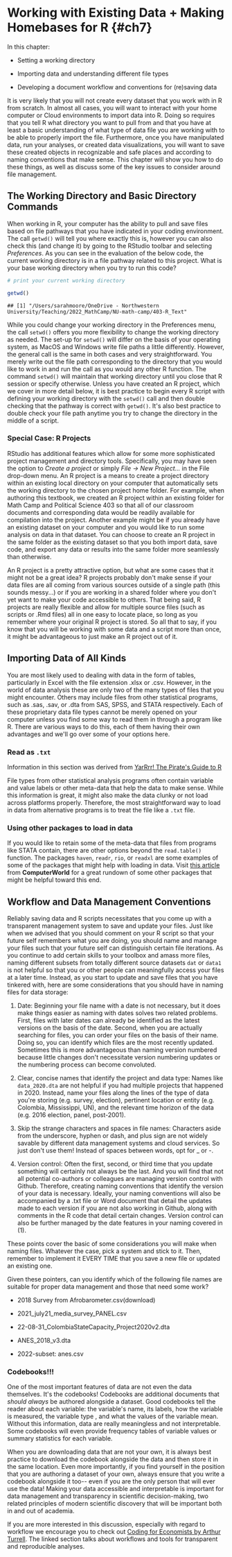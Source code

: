 # Working with Existing Data + Making Homebases for R {#ch7}

In this chapter: 

- Setting a working directory 

- Importing data and understanding different file types 

- Developing a document workflow and conventions for (re)saving data 

It is very likely that you will not create every dataset that you work with in R from scratch. In almost all cases, you will want to interact with your home computer or Cloud environments to import data into R. Doing so requires that you tell R what directory you want to pull from and that you have at least a basic understanding of what type of data file you are working with to be able to properly import the file. Furthermore, once you have manipulated data, run your analyses, or created data visualizations, you will want to save these created objects in recognizable and safe places and according to naming conventions that make sense. This chapter will show you how to do these things, as well as discuss some of the key issues to consider around file management. 


## The Working Directory and Basic Directory Commands

When working in R, your computer has the ability to pull and save files based on file pathways that you have indicated in your coding environment. The call `getwd()` will tell you where exactly this is, however you can also check this (and change it) by going to the RStudio toolbar and selecting *Preferences*. As you can see in the evaluation of the below code, the current working directory is in a file pathway related to this project. What is your base working directory when you try to run this code? 


```r
# print your current working directory 

getwd()
```

```
## [1] "/Users/sarahmoore/OneDrive - Northwestern University/Teaching/2022_MathCamp/NU-math-camp/403-R_Text"
```

While you could change your working directory in the Preferences menu, the call `setwd()` offers you more flexibility to change the working directory as needed. The set-up for `setwd()` will differ on the basis of your operating system, as MacOS and Windows write file paths a little differently. However, the general call is the same in both cases and very straightforward. You merely write out the file path corresponding to the directory that you would like to work in and run the call as you would any other R function. The command `setwd()` will maintain that working directory until you close that R session or specify otherwise. Unless you have created an R project, which we cover in more detail below, it is best practice to begin every R script with defining your working directory with the `setwd()` call and then double checking that the pathway is correct with `getwd()`. It's also best practice to double check your file path anytime you try to change the directory in the middle of a script. 

### Special Case: R Projects 

RStudio has additional features which allow for some more sophisticated project management and directory tools. Specifically, you may have seen the option to *Create a project* or simply *File $\rightarrow$ New Project...* in the File drop-down menu. An R project is a means to create a project directory within an existing local directory on your computer that automatically sets the working directory to the chosen project home folder. For example, when authoring this textbook, we created an R project within an existing folder for Math Camp and Political Science 403 so that all of our classroom documents and corresponding data would be readily available for compilation into the project. Another example might be if you already have an existing dataset on your computer and you would like to run some analysis on data in that dataset. You can choose to create an R project in the same folder as the existing dataset so that you both import data, save code, and export any data or results into the same folder more seamlessly than otherwise. 

An R project is a pretty attractive option, but what are some cases that it might not be a great idea? R projects probably don't make sense if your data files are all coming from various sources outside of a single path (this sounds messy...) or if you are working in a shared folder where you don't yet want to make your code accessible to others. That being said, R projects are really flexible and allow for multiple source files (such as scripts or .Rmd files) all in one easy to locate place, so long as you remember where your original R project is stored. So all that to say, if you know that you will be working with some data and a script more than once, it might be advantageous to just make an R project out of it. 

## Importing Data of All Kinds

You are most likely used to dealing with data in the form of tables, particularly in Excel with the file extension .xlsx or .csv. However, in the world of data analysis these are only two of the many types of files that you might encounter. Others may include files from other statistical programs, such as .sas, .sav, or .dta from SAS, SPSS, and STATA respectively. Each of these proprietary data file types cannot be merely opened on your computer unless you find some way to read them in through a program like R. There are various ways to do this, each of them having their own advantages and we'll go over some of your options here. 

### Read as `.txt`

Information in this section was derived from [YarRrr! The Pirate's Guide to R](https://bookdown.org/ndphillips/YaRrr/excel-spss-and-other-data-files.html)

File types from other statistical analysis programs often contain variable and value labels or other meta-data that help the data to make sense. While this information is great, it might also make the data clunky or not load across platforms properly. Therefore, the most straightforward way to load in data from alternative programs is to treat the file like a `.txt` file. 


### Using other packages to load in data 

If you would like to retain some of the meta-data that files from programs like STATA contain, there are other options beyond the `read.table()` function. The packages `haven`, `readr`, `rio`, or `readxl` are some examples of some of the packages that might help with loading in data. Visit [this article](https://www.computerworld.com/article/2921176/great-r-packages-for-data-import-wrangling-visualization.html) from **ComputerWorld** for a great rundown of some other packages that might be helpful toward this end.  


## Workflow and Data Management Conventions 

Reliably saving data and R scripts necessitates that you come up with a transparent management system to save and update your files. Just like when we advised that you should comment on your R script so that your future self remembers what you are doing, you should name and manage your files such that your future self can distinguish certain file iterations. As you continue to add certain skills to your toolbox and amass more files, naming different subsets from totally different source datasets `dat` or `data1` is not helpful so that you or other people can meaningfully access your files at a later time. Instead, as you start to update and save files that you have tinkered with, here are some considerations that you should have in naming files for data storage: 

1. Date: Beginning your file name with a date is not necessary, but it does make things easier as naming with dates solves two related problems. First, files with later dates can already be identified as the latest versions on the basis of the date. Second, when you are actually searching for files, you can order your files on the basis of their name. Doing so, you can identify which files are the most recently updated. Sometimes this is more advantageous than naming version numbered because little changes don't necessitate version numbering updates or the numbering process can become convoluted.  

2. Clear, concise names that identify the project and data type: Names like `data_2020.dta` are not helpful if you had multiple projects that happened in 2020. Instead, name your files along the lines of the type of data you're storing (e.g. survey, election), pertinent location or entity (e.g. Colombia, Mississippi, UN), and the relevant time horizon of the data (e.g. 2016 election, panel, post-2001). 

3. Skip the strange characters and spaces in file names: Characters aside from the underscore, hyphen or dash, and plus sign are not widely savable by different data management systems and cloud services. So just don't use them! Instead of spaces between words, opt for _ or -. 

4. Version control: Often the first, second, or third time that you update something will certainly not always be the last. And you will find that not all potential co-authors or colleagues are managing version control with Github. Therefore, creating naming conventions that identify the version of your data is necessary. Ideally, your naming conventions will also be accompanied by a .txt file or Word document that detail the updates made to each version if you are not also working in Github, along with comments in the R code that detail certain changes. Version control can also be further managed by the date features in your naming covered in (1). 

These points cover the basic of some considerations you will make when naming files. Whatever the case, pick a system and stick to it. Then, remember to implement it EVERY TIME that you save a new file or updated an existing one. 

Given these pointers, can you identify which of the following file names are suitable for proper data management and those that need some work? 

- 2018 Survey from Afrobarometer.csv(download)

- 2021_july21_media_survey_PANEL.csv 

- 22-08-31_ColombiaStateCapacity_Project2020v2.dta 

- ANES_2018_v3.dta 

- 2022-subset: anes.csv 

### Codebooks!!!

One of the most important features of data are not even the data themselves. It's the codebooks! Codebooks are additional documents that *should always* be authored alongside a dataset. Good codebooks tell the reader about each variable: the variable's name, its labels, how the variable is measured, the variable type , and what the values of the variable mean. Without this information, data are really meaningless and not interpretable. Some codebooks will even provide frequency tables of variable values or summary statistics for each variable.

When you are downloading data that are not your own, it is always best practice to download the codebook alongside the data and then store it in the same location. Even more importantly, if you find yourself in the position that you are authoring a dataset of your own, always ensure that you write a codebook alongside it too-- even if you are the only person that will ever use the data! Making your data accessible and interpretable is important for data management and transparency in scientific decision-making, two related principles of modern scientific discovery that will be important both in and out of academia. 

If you are more interested in this discussion, especially with regard to workflow we encourage you to check out [Coding for Economists by Arthur Turrell](https://aeturrell.github.io/coding-for-economists/wrkflow-rap.html#introduction). The linked section talks about workflows and tools for transparent and reproducible analyses. 
